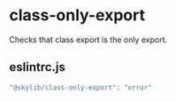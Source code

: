 # class-only-export

Checks that class export is the only export.

## eslintrc.js

```ts
"@skylib/class-only-export": "error"
```
